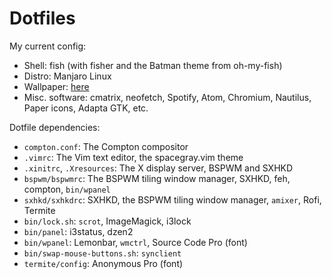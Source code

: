 # Dotfiles
My current config:
* Shell: fish (with fisher and the Batman theme from oh-my-fish)
* Distro: Manjaro Linux
* Wallpaper: [here](https://images.unsplash.com/photo-1460499593944-39e14f96a8c6?ixlib=rb-0.3.5&q=80&fm=jpg&crop=entropy&s=d8bc3d45d5eeaaf4f576665707f4fddb)
* Misc. software: cmatrix, neofetch, Spotify, Atom, Chromium, Nautilus, Paper icons, Adapta GTK, etc.

Dotfile dependencies:
* `compton.conf`:
    The Compton compositor
* `.vimrc`:
    The Vim text editor, the spacegray.vim theme
* `.xinitrc`, `.Xresources`:
    The X display server, BSPWM and SXHKD
* `bspwm/bspwmrc`:
    The BSPWM tiling window manager, SXHKD, feh, compton, `bin/wpanel`
* `sxhkd/sxhkdrc`:
    SXHKD, the BSPWM tiling window manager, `amixer`, Rofi, Termite
* `bin/lock.sh`:
    `scrot`, ImageMagick, i3lock
* `bin/panel`:
    i3status, dzen2
* `bin/wpanel`:
    Lemonbar, `wmctrl`, Source Code Pro (font)
* `bin/swap-mouse-buttons.sh`:
    `synclient`
* `termite/config`:
    Anonymous Pro (font)
